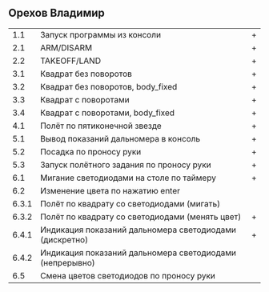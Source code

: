 ## Орехов Владимир

<table><tr><td>1.1</td><td>Запуск программы из консоли</td><td>+</td></tr><tr><td>2.1</td><td>ARM/DISARM</td><td>+</td></tr><tr><td>2.2</td><td>TAKEOFF/LAND</td><td>+</td></tr><tr><td>3.1</td><td>Квадрат без поворотов</td><td>+</td></tr><tr><td>3.2</td><td>Квадрат без поворотов, body_fixed</td><td>+</td></tr><tr><td>3.3</td><td>Квадрат с поворотами</td><td>+</td></tr><tr><td>3.4</td><td>Квадрат с поворотами, body_fixed</td><td>+</td></tr><tr><td>4.1</td><td>Полёт по пятиконечной звезде</td><td>+</td></tr><tr><td>5.1</td><td>Вывод показаний дальномера в консоль</td><td>+</td></tr><tr><td>5.2</td><td>Посадка по проносу руки</td><td>+</td></tr><tr><td>5.3</td><td>Запуск полётного задания по проносу руки</td><td>+</td></tr><tr><td>6.1</td><td>Мигание светодиодами на столе по таймеру</td><td>+</td></tr><tr><td>6.2</td><td>Изменение цвета по нажатию enter</td><td> </td></tr><tr><td>6.3.1</td><td>Полёт по квадрату со светодиодами (мигать)</td><td> </td></tr><tr><td>6.3.2</td><td>Полёт по квадрату со светодиодами (менять цвет)</td><td>+</td></tr><tr><td>6.4.1</td><td>Индикация показаний дальномера светодиодами (дискретно)</td><td>+</td></tr><tr><td>6.4.2</td><td>Индикация показаний дальномера светодиодами (непрерывно)</td><td> </td></tr><tr><td>6.5</td><td>Смена цветов светодиодов по проносу руки</td><td> </td></tr></table>